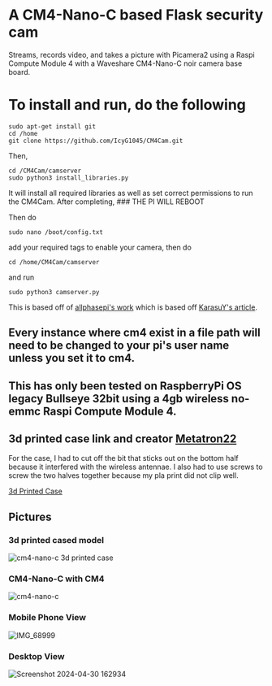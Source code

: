 # A CM4-Nano-C based Flask security cam 

Streams, records video, and takes a picture with Picamera2 using a Raspi Compute Module 4 with a Waveshare CM4-Nano-C noir camera base board.



# To install and run, do the following

```
sudo apt-get install git
cd /home 
git clone https://github.com/IcyG1045/CM4Cam.git
```

Then,

```
cd /CM4Cam/camserver
sudo python3 install_libraries.py
```

It will install all required libraries as well as set correct permissions to run the CM4Cam. After completing, ### THE PI WILL REBOOT

Then do

```
sudo nano /boot/config.txt
```
add your required tags to enable your camera, then do

```
cd /home/CM4Cam/camserver
```
and run

```
sudo python3 camserver.py
```

This is based off of [allphasepi's work](https://github.com/allphasepi/Webcam/tree/main) which is based off [KarasuY's article](https://github.com/raspberrypi/picamera2/issues/844).



## Every instance where cm4 exist in a file path will need to be changed to your pi's user name unless you set it to cm4. 



## This has only been tested on RaspberryPi OS legacy Bullseye 32bit using a 4gb wireless no-emmc Raspi Compute Module 4.


## 3d printed case link and creator [Metatron22](https://www.printables.com/@Metatron22_323085)

For the case, I had to cut off the bit that sticks out on the bottom half because it interfered with the wireless antennae. I also had to use screws to screw the two halves together because my pla print did not clip well.

[3d Printed Case](https://www.printables.com/en/model/358857-raspberry-pi-cm4-nano-base-c-case/files)


## Pictures

### 3d printed cased model


![cm4-nano-c 3d printed case](https://github.com/IcyG1045/CM4Cam/assets/80078028/2f286fb9-f90a-4288-b19e-964b7c149619)


### CM4-Nano-C with CM4
![cm4-nano-c](https://github.com/IcyG1045/CM4Cam/assets/80078028/87a9ac50-ae94-44de-bf3c-9b01b1564456)


### Mobile Phone View


![IMG_68999](https://github.com/IcyG1045/CM4Cam/assets/80078028/89bb749c-11e9-4bf1-8ef4-85c05fb28960)


### Desktop View
![Screenshot 2024-04-30 162934](https://github.com/IcyG1045/CM4Cam/assets/80078028/440f6ba5-4bdf-405a-9bc6-5574c16c0191)

